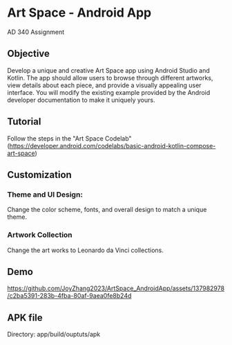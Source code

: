 # Art Space - Android App
AD 340 Assignment

## Objective
Develop a unique and creative Art Space app using Android Studio and Kotlin. The app should allow users to browse through different artworks, view details about each piece, and provide a visually appealing user interface. You will modify the existing example provided by the Android developer documentation to make it uniquely yours.

## Tutorial
Follow the steps in the  "Art Space Codelab" (https://developer.android.com/codelabs/basic-android-kotlin-compose-art-space)

## Customization
### Theme and UI Design: 
Change the color scheme, fonts, and overall design to match a unique theme.
### Artwork Collection 
Change the art works to Leonardo da Vinci collections.

## Demo
https://github.com/JoyZhang2023/ArtSpace_AndroidApp/assets/137982978/c2ba5391-283b-4fba-80af-9aea0fe8b24d

## APK file
Directory: app/build/ouptuts/apk
